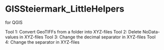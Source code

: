 # GISSteiermark_LittleHelpers
for QGIS

Tool 1: Convert GeoTIFFs from a folder into XYZ-files
Tool 2: Delete NoData-values in XYZ-files
Tool 3: Change the decimal separator in XYZ-files
Tool 4: Change the separator in XYZ-files
